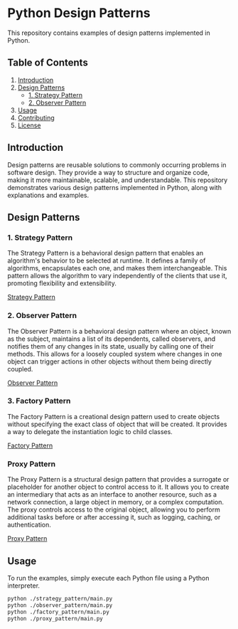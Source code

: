 # Python Design Patterns

This repository contains examples of design patterns implemented in Python.

## Table of Contents

1. [Introduction](#introduction)
2. [Design Patterns](#design-patterns)
    - [1. Strategy Pattern](#1-strategy-pattern)
    - [2. Observer Pattern](#2-observer-pattern)
3. [Usage](#usage)
4. [Contributing](#contributing)
5. [License](#license)

## Introduction

Design patterns are reusable solutions to commonly occurring problems in software design. They provide a way to structure and organize code, making it more maintainable, scalable, and understandable. This repository demonstrates various design patterns implemented in Python, along with explanations and examples.

## Design Patterns

### 1. Strategy Pattern

The Strategy Pattern is a behavioral design pattern that enables an algorithm's behavior to be selected at runtime. It defines a family of algorithms, encapsulates each one, and makes them interchangeable. This pattern allows the algorithm to vary independently of the clients that use it, promoting flexibility and extensibility.

[Strategy Pattern](./strategy_pattern)

### 2. Observer Pattern

The Observer Pattern is a behavioral design pattern where an object, known as the subject, maintains a list of its dependents, called observers, and notifies them of any changes in its state, usually by calling one of their methods. This allows for a loosely coupled system where changes in one object can trigger actions in other objects without them being directly coupled.

[Observer Pattern](./observer_pattern)

### 3. Factory Pattern

The Factory Pattern is a creational design pattern used to create objects without specifying the exact class of object that will be created. It provides a way to delegate the instantiation logic to child classes.

[Factory Pattern](./factory_pattern)

### Proxy Pattern

The Proxy Pattern is a structural design pattern that provides a surrogate or placeholder for another object to control access to it. It allows you to create an intermediary that acts as an interface to another resource, such as a network connection, a large object in memory, or a complex computation. The proxy controls access to the original object, allowing you to perform additional tasks before or after accessing it, such as logging, caching, or authentication.

[Proxy Pattern](./proxy_pattern)


## Usage

To run the examples, simply execute each Python file using a Python interpreter.

```bash
python ./strategy_pattern/main.py
python ./observer_pattern/main.py
python ./factory_pattern/main.py
python ./proxy_pattern/main.py
